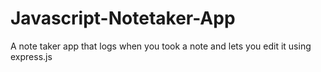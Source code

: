 # Javascript-Notetaker-App
A note taker app that logs when you took a note and lets you edit it using express.js
